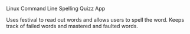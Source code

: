 Linux Command Line Spelling Quizz App

Uses festival to read out words and allows users to spell the word. 
Keeps track of failed words and mastered and faulted words.